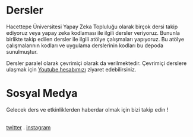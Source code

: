 # Dersler
Hacettepe Üniversitesi Yapay Zeka Topluluğu olarak birçok dersi takip ediyoruz veya yapay zeka kodlaması ile ilgili dersler veriyoruz. Bununla birlikte takip edilen dersler ile ilgili atölye çalışmaları yapıyoruz. Bu atölye çalışmalarının kodları ve uygulama derslerinin kodları bu depoda sunulmuştur.


Dersler paralel olarak çevrimiçi olarak da verilmektedir. Çevrimiçi derslere ulaşmak için <a href='https://www.youtube.com/channel/UCa-kj2j2xSy_kN2uhLuPReA'>Youtube hesabımızı</a> ziyaret edebilirsiniz.


# Sosyal Medya
<p>Gelecek ders ve etkinliklerden haberdar olmak için bizi takip edin ! </p>
<br>
<a href="https://twitter.com/hacettepeaiclub">twitter</a> . <a href="https://www.instagram.com/hacettepeaiclub/">instagram</a>
